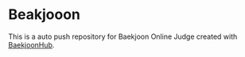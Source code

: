 # Beakjooon
This is a auto push repository for Baekjoon Online Judge created with [BaekjoonHub](https://github.com/BaekjoonHub/BaekjoonHub).

